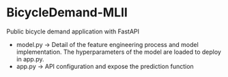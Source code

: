 # BicycleDemand-MLII

Public bicycle demand application with FastAPI

* model.py -> Detail of the feature engineering process and model implementation. The hyperparameters of the model are loaded to deploy in app.py.
* app.py -> API configuration and expose the prediction function
